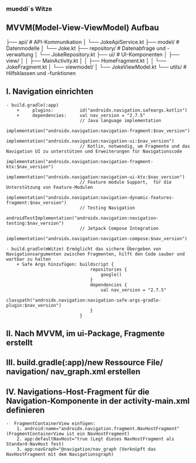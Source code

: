 ### mueddi´s Witze

## MVVM(Model-View-ViewModel) Aufbau
├── api/                      # API-Kommunikation
│   └── JokeApiService.kt
├── model/                    # Datenmodelle
│   └── Joke.kt
├── repository/               # Datenabfrage und -verwaltung
│   └── JokeRepository.kt
├── ui/                       # UI-Komponenten
│   ├── view/
│   │   ├── MainActivity.kt
│   │   ├── HomeFragment.kt
│   │   └── JokeFragment.kt
│   └── viewmodel/
│       └── JokeViewModel.kt
└── utils/                    # Hilfsklassen und -funktionen

## I. Navigation einrichten
    - build.gradle(:app)
        +     plugins:          id("androidx.navigation.safeargs.kotlin")
        +     dependencies:     val nav_version = "2.7.5"
                                // Java language implementation
                                implementation("androidx.navigation:navigation-fragment:$nav_version")
                                implementation("androidx.navigation:navigation-ui:$nav_version")
                                // Kotlin, notwendig, um Fragmente und das Navigation UI zu unterstützen und Erweiterungen für Navigationscode 
                                implementation("androidx.navigation:navigation-fragment-ktx:$nav_version")
                                implementation("androidx.navigation:navigation-ui-ktx:$nav_version")
                                // Feature module Support,  für die Unterstützung von Feature-Modulen
                                implementation("androidx.navigation:navigation-dynamic-features-fragment:$nav_version")
                                // Testing Navigation
                                androidTestImplementation("androidx.navigation:navigation-testing:$nav_version")
                                // Jetpack Compose Integration
                                implementation("androidx.navigation:navigation-compose:$nav_version")

    - build.gradle(mWitze) Ermöglicht das sichere Übergeben von Navigationsargumenten zwischen Fragmenten, hilft den Code sauber und wartbar zu halten
        + Safe Args hinzufügen: buildscript {
                                    repositories {
                                        google()
                                    }
                                    dependencies {
                                        val nav_version = "2.7.5"
                                        classpath("androidx.navigation:navigation-safe-args-gradle-plugin:$nav_version")
                                    }
                                }

## II.  Nach MVVM, im ui-Package, Fragmente erstellt
## III. build.gradle(:app)/new Ressource File/ navigation/ nav_graph.xml erstellen
## IV.  Navigations-Host-Fragment für die Navigation-Komponente in der activity-main.xml definieren
    -  FragmentContainerView einfügen:   
        1. android:name="androidx.navigation.fragment.NavHostFragment" (FragmentContainerView ist ein NavHostFragment)
        2. app:defaultNavHost="true (Legt dieses NavHostFragment als Standard-NavHost fest)
        3. app:navGraph="@navigation/nav_graph (Verknüpft das NavHostFragment mit dem Navigationsgraph)

